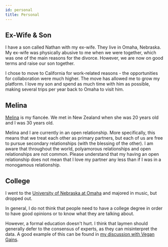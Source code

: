 ```yaml
---
id: personal
title: Personal
---
```


## Ex-Wife & Son

I have a son called Nathan with my ex-wife. They live in Omaha, Nebraska. My ex-wife was physically abusive to me when we were together, which was one of the main reasons for the divorce. However, we are now on good terms and raise our son together.

I chose to move to California for work-related reasons - the opportunities for collaboration were much higher. The move has allowed me to grow my platform. I love my son and spend as much time with him as possible, making several trips per year back to Omaha to visit him.

## Melina

[Melina](https://www.twitch.tv/melina) is my fiancée. We met in New Zealand when she was 20 years old and I was 30 years old.

Melina and I are currently in an open relationship. More specifically, this means that we treat each other as primary partners, but each of us are free to pursue secondary relationships (with the blessing of the other). I am aware that throughout the world, polyamorous relationships and open relationships are not common. Please understand that my having an open relationship does not mean that I love my partner any less than if I was in a monogamous relationship.

## College

I went to the [University of Nebraska at Omaha](https://www.unomaha.edu/) and majored in music, but dropped out.

In general, I do not think that people need to have a college degree in order to have good opinions or to know what they are talking about.

However, a formal education doesn't hurt. I think that laymen should generally defer to the consensus of experts, as they can misinterpret the data. A good example of this can be found in [my discussion with Vegan Gains](https://www.youtube.com/watch?v=9yK-lO98scI).

